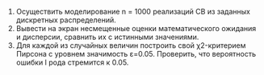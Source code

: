 1)	Осуществить моделирование n = 1000 реализаций СВ из заданных дискретных распределений. 
2)	Вывести на экран несмещенные оценки математического ожидания и дисперсии, сравнить их с истинными значениями.
3)	Для каждой из случайных величин построить свой χ2-критерием Пирсона с уровнем значимость ε=0.05. Проверить, что вероятность ошибки I рода стремится к 0.05.

